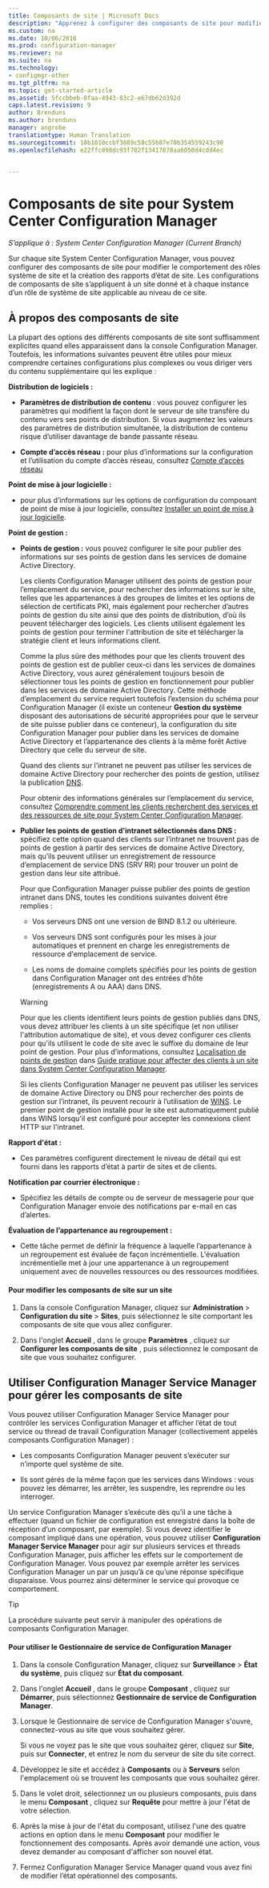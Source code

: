 ```yaml
---
title: Composants de site | Microsoft Docs
description: "Apprenez à configurer des composants de site pour modifier le comportement des rôles système de site et la création des rapports d’état de site."
ms.custom: na
ms.date: 10/06/2016
ms.prod: configuration-manager
ms.reviewer: na
ms.suite: na
ms.technology:
- configmgr-other
ms.tgt_pltfrm: na
ms.topic: get-started-article
ms.assetid: 5fccbbeb-0faa-4943-83c2-e67db62d392d
caps.latest.revision: 9
author: Brenduns
ms.author: brenduns
manager: angrobe
translationtype: Human Translation
ms.sourcegitcommit: 10b1010ccbf3889c58c55b87e70b354559243c90
ms.openlocfilehash: e22ffc898dc93f702f13417878aa6050d4cdd4ec


---
```

# <a name="site-components-for-system-center-configuration-manager"></a>Composants de site pour System Center Configuration Manager

*S’applique à : System Center Configuration Manager (Current Branch)*

Sur chaque site System Center Configuration Manager, vous pouvez configurer des composants de site pour modifier le comportement des rôles système de site et la création des rapports d’état de site. Les configurations de composants de site s’appliquent à un site donné et à chaque instance d’un rôle de système de site applicable au niveau de ce site.  

## <a name="about-site-components"></a>À propos des composants de site  
 La plupart des options des différents composants de site sont suffisamment explicites quand elles apparaissent dans la console Configuration Manager. Toutefois, les informations suivantes peuvent être utiles pour mieux comprendre certaines configurations plus complexes ou vous diriger vers du contenu supplémentaire qui les explique :  

**Distribution de logiciels :**  

-   **Paramètres de distribution de contenu**  : vous pouvez configurer les paramètres qui modifient la façon dont le serveur de site transfère du contenu vers ses points de distribution. Si vous augmentez les valeurs des paramètres de distribution simultanée, la distribution de contenu risque d’utiliser davantage de bande passante réseau.  

-   **Compte d’accès réseau :** pour plus d’informations sur la configuration et l’utilisation du compte d’accès réseau, consultez [Compte d’accès réseau](../../../../core/plan-design/hierarchy/manage-accounts-to-access-content.md#bkmk_NAA)  

**Point de mise à jour logicielle :**  

-   pour plus d’informations sur les options de configuration du composant de point de mise à jour logicielle, consultez [Installer un point de mise à jour logicielle](../../../../sum/get-started/install-a-software-update-point.md).  

**Point de gestion :**  

-   **Points de gestion :** vous pouvez configurer le site pour publier des informations sur ses points de gestion dans les services de domaine Active Directory.  

     Les clients Configuration Manager utilisent des points de gestion pour l’emplacement du service, pour rechercher des informations sur le site, telles que les appartenances à des groupes de limites et les options de sélection de certificats PKI, mais également pour rechercher d’autres points de gestion du site ainsi que des points de distribution, d’où ils peuvent télécharger des logiciels. Les clients utilisent également les points de gestion pour terminer l'attribution de site et télécharger la stratégie client et leurs informations client.  

     Comme la plus sûre des méthodes pour que les clients trouvent des points de gestion est de publier ceux-ci dans les services de domaines Active Directory, vous aurez généralement toujours besoin de sélectionner tous les points de gestion en fonctionnement pour publier dans les services de domaine Active Directory. Cette méthode d’emplacement du service requiert toutefois l’extension du schéma pour Configuration Manager (il existe un conteneur **Gestion du système** disposant des autorisations de sécurité appropriées pour que le serveur de site puisse publier dans ce conteneur), la configuration du site Configuration Manager pour publier dans les services de domaine Active Directory et l’appartenance des clients à la même forêt Active Directory que celle du serveur de site.  

     Quand des clients sur l’intranet ne peuvent pas utiliser les services de domaine Active Directory pour rechercher des points de gestion, utilisez la publication [DNS](../../../../core/plan-design/hierarchy/understand-how-clients-find-site-resources-and-services.md#bkmk_dns).  

     Pour obtenir des informations générales sur l’emplacement du service, consultez [Comprendre comment les clients recherchent des services et des ressources de site pour System Center Configuration Manager](../../../../core/plan-design/hierarchy/understand-how-clients-find-site-resources-and-services.md).  

-   **Publier les points de gestion d’intranet sélectionnés dans DNS :** spécifiez cette option quand des clients sur l’intranet ne trouvent pas de points de gestion à partir des services de domaine Active Directory, mais qu’ils peuvent utiliser un enregistrement de ressource d’emplacement de service DNS (SRV RR) pour trouver un point de gestion dans leur site attribué.  

    Pour que Configuration Manager puisse publier des points de gestion intranet dans DNS, toutes les conditions suivantes doivent être remplies :  

    -   Vos serveurs DNS ont une version de BIND 8.1.2 ou ultérieure.  

    -   Vos serveurs DNS sont configurés pour les mises à jour automatiques et prennent en charge les enregistrements de ressource d'emplacement de service.  

    -   Les noms de domaine complets spécifiés pour les points de gestion dans Configuration Manager ont des entrées d’hôte (enregistrements A ou AAA) dans DNS.  

    > [!WARNING]  
    >  Pour que les clients identifient leurs points de gestion publiés dans DNS, vous devez attribuer les clients à un site spécifique (et non utiliser l'attribution automatique de site), et vous devez configurer ces clients pour qu'ils utilisent le code de site avec le suffixe du domaine de leur point de gestion. Pour plus d’informations, consultez [Localisation de points de gestion](../../../../core/clients/deploy/assign-clients-to-a-site.md#BKMK_LocatingMPs) dans [Guide pratique pour affecter des clients à un site dans System Center Configuration Manager](../../../../core/clients/deploy/assign-clients-to-a-site.md).  

     Si les clients Configuration Manager ne peuvent pas utiliser les services de domaine Active Directory ou DNS pour rechercher des points de gestion sur l’intranet, ils peuvent recourir à l’utilisation de [WINS](../../../../core/plan-design/hierarchy/understand-how-clients-find-site-resources-and-services.md#bkmk_wins). Le premier point de gestion installé pour le site est automatiquement publié dans WINS lorsqu'il est configuré pour accepter les connexions client HTTP sur l'intranet.  

**Rapport d'état :**  

-   Ces paramètres configurent directement le niveau de détail qui est fourni dans les rapports d’état à partir de sites et de clients.  

**Notification par courrier électronique :**  

-   Spécifiez les détails de compte ou de serveur de messagerie pour que Configuration Manager envoie des notifications par e-mail en cas d’alertes.  

**Évaluation de l’appartenance au regroupement :**  

-   Cette tâche permet de définir la fréquence à laquelle l’appartenance à un regroupement est évaluée de façon incrémentielle. L'évaluation incrémentielle met à jour une appartenance à un regroupement uniquement avec de nouvelles ressources ou des ressources modifiées.  

#### <a name="to-edit-the-site-components-at-a-site"></a>Pour modifier les composants de site sur un site  

1.  Dans la console Configuration Manager, cliquez sur **Administration** > **Configuration du site** > **Sites**, puis sélectionnez le site comportant les composants de site que vous allez configurer.  

2.  Dans l'onglet **Accueil** , dans le groupe **Paramètres** , cliquez sur **Configurer les composants de site** , puis sélectionnez le composant de site que vous souhaitez configurer.  

##  <a name="a-namebkmkservicemgra-use-the-configuration-manager-service-manager-to-manage-site-components"></a><a name="BKMK_ServiceMgr"></a> Utiliser Configuration Manager Service Manager pour gérer les composants de site  
Vous pouvez utiliser Configuration Manager Service Manager pour contrôler les services Configuration Manager et afficher l’état de tout service ou thread de travail Configuration Manager (collectivement appelés composants Configuration Manager) :  

-   Les composants Configuration Manager peuvent s’exécuter sur n’importe quel système de site.  

-   Ils sont gérés de la même façon que les services dans Windows : vous pouvez les démarrer, les arrêter, les suspendre, les reprendre ou les interroger.  

Un service Configuration Manager s’exécute dès qu’il a une tâche à effectuer (quand un fichier de configuration est enregistré dans la boîte de réception d’un composant, par exemple). Si vous devez identifier le composant impliqué dans une opération, vous pouvez utiliser **Configuration Manager Service Manager** pour agir sur plusieurs services et threads Configuration Manager, puis afficher les effets sur le comportement de Configuration Manager. Vous pouvez par exemple arrêter les services Configuration Manager un par un jusqu’à ce qu’une réponse spécifique disparaisse. Vous pourrez ainsi déterminer le service qui provoque ce comportement.  

> [!TIP]  
>  La procédure suivante peut servir à manipuler des opérations de composants Configuration Manager.  

#### <a name="to-use-the-configuration-manager-service-manager"></a>Pour utiliser le Gestionnaire de service de Configuration Manager  

1.  Dans la console Configuration Manager, cliquez sur **Surveillance** >  **État du système**, puis cliquez sur **État du composant**.  

2.  Dans l'onglet **Accueil** , dans le groupe **Composant** , cliquez sur **Démarrer**, puis sélectionnez **Gestionnaire de service de Configuration Manager**.  

3.  Lorsque le Gestionnaire de service de Configuration Manager s'ouvre, connectez-vous au site que vous souhaitez gérer.  

     Si vous ne voyez pas le site que vous souhaitez gérer, cliquez sur **Site**, puis sur **Connecter**, et entrez le nom du serveur de site du site correct.  

4.  Développez le site et accédez à **Composants** ou à **Serveurs** selon l'emplacement où se trouvent les composants que vous souhaitez gérer.  

5.  Dans le volet droit, sélectionnez un ou plusieurs composants, puis dans le menu **Composant** , cliquez sur **Requête** pour mettre à jour l'état de votre sélection.  

6.  Après la mise à jour de l'état du composant, utilisez l'une des quatre actions en option dans le menu **Composant** pour modifier le fonctionnement des composants. Après avoir demandé une action, vous devez demander au composant d'afficher son nouvel état.  

7.  Fermez Configuration Manager Service Manager quand vous avez fini de modifier l’état opérationnel des composants.  



<!--HONumber=Dec16_HO3-->


